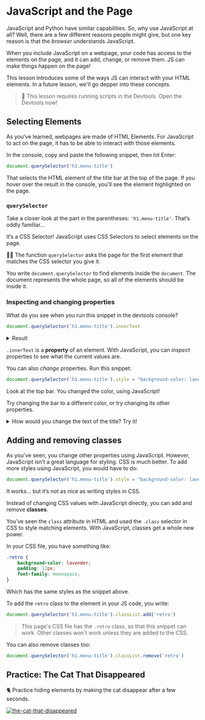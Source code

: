 # JavaScript and the Page

JavaScript and Python have similar capabilities. So, why use JavaScript at all? Well, there are a few different reasons people might give, but one key reason is that the _browser_ understands JavaScript.

When you include JavaScript on a webpage, your code has access to the elements on the page, and it can add, change, or remove them. JS can make things happen on the page!

This lesson introduces some of the ways JS can interact with your HTML elements. In a future lesson, we'll go depper into these concepts.

> 🔎 This lesson requires running scripts in the Devtools. Open the Devtools now!

## Selecting Elements

As you’ve learned, webpages are made of HTML Elements. For JavaScript to act on the page, it has to be able to interact with those elements.

In the console, copy and paste the following snippet, then hit Enter:

```javascript
document.querySelector('h1.menu-title')
```

That selects the HTML element of the title bar at the top of the page. If you hover over the result in the console, you'll see the element highlighted on the page.

### `querySelector`

Take a closer look at the part in the parentheses: `'h1.menu-title'`. That’s oddly familiar...

It’s a CSS Selector! JavaScript uses CSS Selectors to select elements on the page.

<aside>

✍🏾 The function `querySelector` asks the page for the first element that matches the CSS selector you give it.

</aside>

You write `document.querySelector` to find elements inside the `document`. The document represents the whole page, so all of the elements should be inside it.

### Inspecting and changing properties

What do you see when you run this snippet in the devtools console?

```javascript
document.querySelector('h1.menu-title').innerText
```

<details><summary>Result</summary>

When I run that snippet, I see the text that’s in the top bar, "Web Development Fundamentals".

</details>

`.innerText` is a **property** of an element. With JavaScript, you can *inspect* properties to see what the current values are.

You can also *change* properties. Run this snippet:

```javascript
document.querySelector('h1.menu-title').style = "background-color: lavender"
```

Look at the top bar. You changed the color, using JavaScript!

Try changing the bar to a different color, or try changing its other properties.

<details><summary>How would you change the text of the title? Try it!</summary>

Here's one solution:

```js
document.querySelector('h1.menu-title').innerText = "Intro to Gardening 🌱"
```

Try running that, if you weren't able to change the title already.

</details>

## Adding and removing classes

As you've seen, you change other properties using JavaScript. However, JavaScript isn’t a great language for styling. CSS is much better. To add more styles using JavaScript, you would have to do:

```javascript
document.querySelector('h1.menu-title').style = "background-color: lavender; padding: 12px; font-family: monospace"
```

It works... but it’s not as nice as writing styles in CSS.

Instead of changing CSS values with JavaScript directly, you can add and remove **classes**.

You’ve seen the `class` attribute in HTML and used the `.class` selector in CSS to style matching elements. With JavaScript, classes get a whole new power.

In your CSS file, you have something like:

```css
.retro {
	background-color: lavender;
	padding: 12px;
	font-family: monospace;
}
```

Which has the same styles as the snippet above.

To add the `retro` class to the element in your JS code, you write:

```javascript
document.querySelector('h1.menu-title').classList.add('retro')
```

> This page's CSS file has the `.retro` class, so that this snippet can work. Other classes won't work unless they are added to the CSS.

You can also remove classes too:

```javascript
document.querySelector('h1.menu-title').classList.remove('retro')
```

<!-- ## Copy-Paste-Edit Development

It’s very normal at this point to be confused about the vocabulary, the terms, the syntax, and how all of it actually works. Our focus right now is on two things:

- Showing you what cool things you can do with JavaScript
- Getting you to the level of **copy-paste-edit development**

You won’t learn everything about JavaScript syntax in this course. Instead, you should be able to find snippets of code online, copy them into your project, and adapt them to your website. That means you have to know a little bit about how the code works, but you don’t need to know every detail.

> **Don’t stop at Copy-Paste-Edit!**
>
> After you build some cool sites by copying and pasting code, you should take the time to learn more about how the language works! There’s lots of great JavaScript learning materials that you can use to build deeper knowledge. -->

## Practice: The Cat That Disappeared

<aside>

🐈 Practice hiding elements by making the cat disappear after a few seconds.

[![the-cat-that-disappeared](https://img.shields.io/static/v1?label=Open%20Project&message=the%20cat%20that%20disappeared&color=blue)](https://classroom.github.com/a/Mdmqw6la)

</aside

